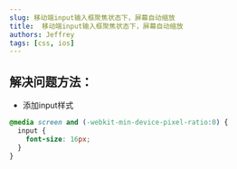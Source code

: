 ```yaml
---
slug: 移动端input输入框聚焦状态下，屏幕自动缩放
title:  移动端input输入框聚焦状态下，屏幕自动缩放
authors: Jeffrey
tags: [css, ios]
---
```



## 解决问题方法：

- 添加input样式

```css
@media screen and (-webkit-min-device-pixel-ratio:0) {
  input {
    font-size: 16px;
  }
}
```
